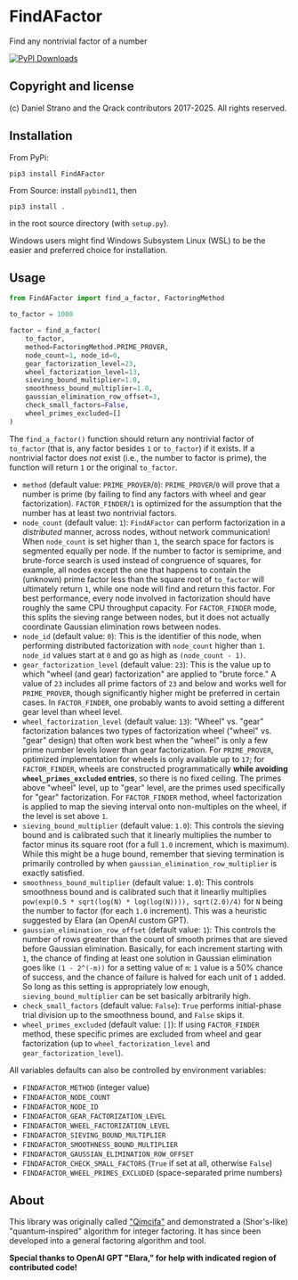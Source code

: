 # FindAFactor
Find any nontrivial factor of a number

[![PyPI Downloads](https://static.pepy.tech/badge/findafactor)](https://pepy.tech/projects/findafactor)

## Copyright and license
(c) Daniel Strano and the Qrack contributors 2017-2025. All rights reserved.

## Installation
From PyPi:
```
pip3 install FindAFactor
```

From Source: install `pybind11`, then
```
pip3 install .
```
in the root source directory (with `setup.py`).

Windows users might find Windows Subsystem Linux (WSL) to be the easier and preferred choice for installation.

## Usage

```py
from FindAFactor import find_a_factor, FactoringMethod

to_factor = 1000

factor = find_a_factor(
    to_factor,
    method=FactoringMethod.PRIME_PROVER,
    node_count=1, node_id=0,
    gear_factorization_level=23,
    wheel_factorization_level=13,
    sieving_bound_multiplier=1.0,
    smoothness_bound_multiplier=1.0,
    gaussian_elimination_row_offset=3,
    check_small_factors=False,
    wheel_primes_excluded=[]
)
```

The `find_a_factor()` function should return any nontrivial factor of `to_factor` (that is, any factor besides `1` or `to_factor`) if it exists. If a nontrivial factor does _not_ exist (i.e., the number to factor is prime), the function will return `1` or the original `to_factor`.

- `method` (default value: `PRIME_PROVER`/`0`): `PRIME_PROVER`/`0` will prove that a number is prime (by failing to find any factors with wheel and gear factorization). `FACTOR_FINDER`/`1` is optimized for the assumption that the number has at least two nontrivial factors.
- `node_count` (default value: `1`): `FindAFactor` can perform factorization in a _distributed_ manner, across nodes, without network communication! When `node_count` is set higher than `1`, the search space for factors is segmented equally per node. If the number to factor is semiprime, and brute-force search is used instead of congruence of squares, for example, all nodes except the one that happens to contain the (unknown) prime factor less than the square root of `to_factor` will ultimately return `1`, while one node will find and return this factor. For best performance, every node involved in factorization should have roughly the same CPU throughput capacity. For `FACTOR_FINDER` mode, this splits the sieving range between nodes, but it does not actually coordinate Gaussian elimination rows between nodes.
- `node_id` (default value: `0`): This is the identifier of this node, when performing distributed factorization with `node_count` higher than `1`. `node_id` values start at `0` and go as high as `(node_count - 1)`.
- `gear_factorization_level` (default value: `23`): This is the value up to which "wheel (and gear) factorization" are applied to "brute force." A value of `23` includes all prime factors of `23` and below and works well for `PRIME_PROVER`, though significantly higher might be preferred in certain cases. In `FACTOR_FINDER`, one probably wants to avoid setting a different gear level than wheel level.
- `wheel_factorization_level` (default value: `13`): "Wheel" vs. "gear" factorization balances two types of factorization wheel ("wheel" vs. "gear" design) that often work best when the "wheel" is only a few prime number levels lower than gear factorization. For `PRIME_PROVER`, optimized implementation for wheels is only available up to `17`; for `FACTOR_FINDER`, wheels are constructed programmatically **while avoiding `wheel_primes_excluded` entries**, so there is no fixed ceiling. The primes above "wheel" level, up to "gear" level, are the primes used specifically for "gear" factorization. For `FACTOR_FINDER` method, wheel factorization is applied to map the sieving interval onto non-multiples on the wheel, if the level is set above `1`.
- `sieving_bound_multiplier` (default value: `1.0`): This controls the sieving bound and is calibrated such that it linearly multiplies the number to factor minus its square root (for a full `1.0` increment, which is maximum). While this might be a huge bound, remember that sieving termination is primarily controlled by when `gaussian_elimination_row_multiplier` is exactly satisfied.
- `smoothness_bound_multiplier` (default value: `1.0`): This controls smoothness bound and is calibrated such that it linearliy multiplies `pow(exp(0.5 * sqrt(log(N) * log(log(N)))), sqrt(2.0)/4)` for `N` being the number to factor (for each `1.0` increment). This was a heuristic suggested by Elara (an OpenAI custom GPT).
- `gaussian_elimination_row_offset` (default value: `1`): This controls the number of rows greater than the count of smooth primes that are sieved before Gaussian elimination. Basically, for each increment starting with `1`, the chance of finding at least one solution in Gaussian elimination goes like `(1 - 2^(-m))` for a setting value of `m`: `1` value is a 50% chance of success, and the chance of failure is halved for each unit of `1` added. So long as this setting is appropriately low enough, `sieving_bound_multiplier` can be set basically arbitrarily high.
- `check_small_factors` (default value: `False`): `True` performs initial-phase trial division up to the smoothness bound, and `False` skips it.
- `wheel_primes_excluded` (default value: `[]`): If using `FACTOR_FINDER` method, these specific primes are excluded from wheel and gear factorization (up to `wheel_factorization_level` and `gear_factorization_level`).

All variables defaults can also be controlled by environment variables:
- `FINDAFACTOR_METHOD` (integer value)
- `FINDAFACTOR_NODE_COUNT`
- `FINDAFACTOR_NODE_ID`
- `FINDAFACTOR_GEAR_FACTORIZATION_LEVEL`
- `FINDAFACTOR_WHEEL_FACTORIZATION_LEVEL`
- `FINDAFACTOR_SIEVING_BOUND_MULTIPLIER`
- `FINDAFACTOR_SMOOTHNESS_BOUND_MULTIPLIER`
- `FINDAFACTOR_GAUSSIAN_ELIMINATION_ROW_OFFSET`
- `FINDAFACTOR_CHECK_SMALL_FACTORS` (`True` if set at all, otherwise `False`)
- `FINDAFACTOR_WHEEL_PRIMES_EXCLUDED` (space-separated prime numbers)

## About 
This library was originally called ["Qimcifa"](https://github.com/vm6502q/qimcifa) and demonstrated a (Shor's-like) "quantum-inspired" algorithm for integer factoring. It has since been developed into a general factoring algorithm and tool.

**Special thanks to OpenAI GPT "Elara," for help with indicated region of contributed code!**
